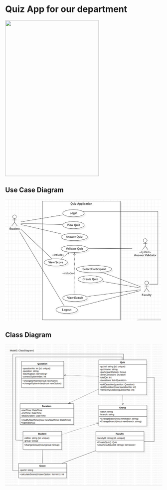 <html>
  <head>
  </head>
  <body>
    <h1>Quiz App for our department</h1>
    <img src="https://media.giphy.com/media/vUXpDIyU8Lx4fBRZwD/giphy.gif" width="300" height="500" display: block margin-left: auto margin-right: auto/>
    <h2> Use Case Diagram </h2>
    <img width=500 alt="usecase diagram" src="https://github.com/MikiPAUL/Kwiz-It/blob/main/assets/images/usecase-diagram.jpeg?raw=true">
    <h2> Class Diagram </h2>
    <img width=600 alt="usecase diagram" src="https://github.com/MikiPAUL/Kwiz-It/blob/main/assets/images/class-diagram.jpeg?raw=true">
  </body>
</html>
